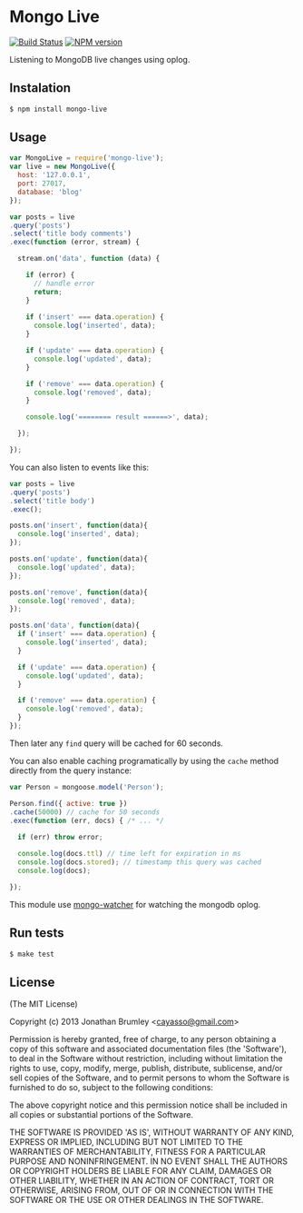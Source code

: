 # Mongo Live

[![Build Status](https://travis-ci.org/cayasso/mongoose-cachebox.png?branch=master)](https://travis-ci.org/cayasso/mongoose-cachebox)
[![NPM version](https://badge.fury.io/js/mongoose-cachebox.png)](http://badge.fury.io/js/mongoose-cachebox)

Listening to MongoDB live changes using oplog.

## Instalation

``` bash
$ npm install mongo-live
```

## Usage

``` javascript
var MongoLive = require('mongo-live');
var live = new MongoLive({
  host: '127.0.0.1',
  port: 27017,
  database: 'blog'
});

var posts = live
.query('posts')
.select('title body comments')
.exec(function (error, stream) {

  stream.on('data', function (data) {

    if (error) {
      // handle error
      return;
    }
      
    if ('insert' === data.operation) {
      console.log('inserted', data);
    }

    if ('update' === data.operation) {
      console.log('updated', data);
    }

    if ('remove' === data.operation) {
      console.log('removed', data);
    }

    console.log('======== result ======>', data);

  });

});

```

You can also listen to events like this:

```javascript
var posts = live
.query('posts')
.select('title body')
.exec();

posts.on('insert', function(data){
  console.log('inserted', data);
});

posts.on('update', function(data){
  console.log('updated', data);
});

posts.on('remove', function(data){
  console.log('removed', data);
});

posts.on('data', function(data){
  if ('insert' === data.operation) {
    console.log('inserted', data);
  }

  if ('update' === data.operation) {
    console.log('updated', data);
  }

  if ('remove' === data.operation) {
    console.log('removed', data);
  }
});
```

Then later any `find` query will be cached for 60 seconds.

You can also enable caching programatically by using the `cache` method directly from the query instance:

``` javascript
var Person = mongoose.model('Person');

Person.find({ active: true })
.cache(50000) // cache for 50 seconds
.exec(function (err, docs) { /* ... */
  
  if (err) throw error;

  console.log(docs.ttl) // time left for expiration in ms
  console.log(docs.stored); // timestamp this query was cached
  console.log(docs);

});

```

This module use [mongo-watcher](https://github.com/torchlightsoftware/mongo-watcher) for watching the mongodb oplog.

## Run tests

``` bash
$ make test
```

## License

(The MIT License)

Copyright (c) 2013 Jonathan Brumley &lt;cayasso@gmail.com&gt;

Permission is hereby granted, free of charge, to any person obtaining
a copy of this software and associated documentation files (the
'Software'), to deal in the Software without restriction, including
without limitation the rights to use, copy, modify, merge, publish,
distribute, sublicense, and/or sell copies of the Software, and to
permit persons to whom the Software is furnished to do so, subject to
the following conditions:

The above copyright notice and this permission notice shall be
included in all copies or substantial portions of the Software.

THE SOFTWARE IS PROVIDED 'AS IS', WITHOUT WARRANTY OF ANY KIND,
EXPRESS OR IMPLIED, INCLUDING BUT NOT LIMITED TO THE WARRANTIES OF
MERCHANTABILITY, FITNESS FOR A PARTICULAR PURPOSE AND NONINFRINGEMENT.
IN NO EVENT SHALL THE AUTHORS OR COPYRIGHT HOLDERS BE LIABLE FOR ANY
CLAIM, DAMAGES OR OTHER LIABILITY, WHETHER IN AN ACTION OF CONTRACT,
TORT OR OTHERWISE, ARISING FROM, OUT OF OR IN CONNECTION WITH THE
SOFTWARE OR THE USE OR OTHER DEALINGS IN THE SOFTWARE.
